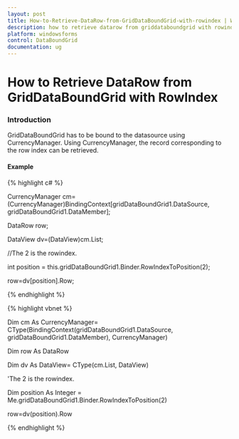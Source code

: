 ```yaml
---
layout: post
title: How-to-Retrieve-DataRow-from-GridDataBoundGrid-with-rowindex | Windows Forms | Syncfusion
description: how to retrieve datarow from griddataboundgrid with rowindex
platform: windowsforms
control: DataBoundGrid
documentation: ug
---
```


# How to Retrieve DataRow from GridDataBoundGrid with RowIndex

### Introduction

GridDataBoundGrid has to be bound to the datasource using CurrencyManager. Using CurrencyManager, the record corresponding to the row index can be retrieved. 

#### Example

{% highlight c# %}



CurrencyManager cm=(CurrencyManager)BindingContext[gridDataBoundGrid1.DataSource, gridDataBoundGrid1.DataMember]; 

DataRow row;

DataView dv=(DataView)cm.List;



//The 2 is the rowindex.

int position = this.gridDataBoundGrid1.Binder.RowIndexToPosition(2);

row=dv[position].Row;


{% endhighlight %}

{% highlight vbnet %}



Dim cm As CurrencyManager= CType(BindingContext(gridDataBoundGrid1.DataSource, gridDataBoundGrid1.DataMember), CurrencyManager)

Dim row As DataRow

Dim dv As DataView= CType(cm.List, DataView)



'The 2 is the rowindex.

Dim position As Integer = Me.gridDataBoundGrid1.Binder.RowIndexToPosition(2)

row=dv(position).Row


{% endhighlight %}


